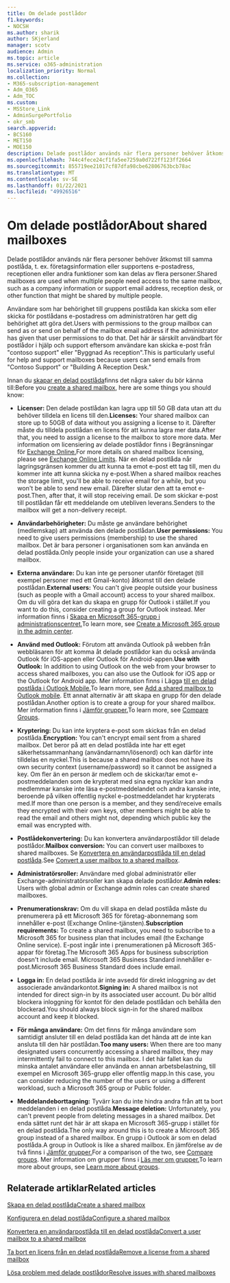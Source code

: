 ```yaml
---
title: Om delade postlådor
f1.keywords:
- NOCSH
ms.author: sharik
author: SKjerland
manager: scotv
audience: Admin
ms.topic: article
ms.service: o365-administration
localization_priority: Normal
ms.collection:
- M365-subscription-management
- Adm_O365
- Adm_TOC
ms.custom:
- MSStore_Link
- AdminSurgePortfolio
- okr_smb
search.appverid:
- BCS160
- MET150
- MOE150
description: Delade postlådor används när flera personer behöver åtkomst till samma postlåda. Lär dig vad du behöver veta innan du skapar en delad postlåda.
ms.openlocfilehash: 744c4fece24cf1fa5ee7259a0d722ff123ff2664
ms.sourcegitcommit: 855719ee21017cf87dfa98cbe62806763bcb78ac
ms.translationtype: MT
ms.contentlocale: sv-SE
ms.lasthandoff: 01/22/2021
ms.locfileid: "49926516"
---
```

# <a name="about-shared-mailboxes"></a><span data-ttu-id="d729f-104">Om delade postlådor</span><span class="sxs-lookup"><span data-stu-id="d729f-104">About shared mailboxes</span></span>

<span data-ttu-id="d729f-105">Delade postlådor används när flera personer behöver åtkomst till samma postlåda, t. ex. företagsinformation eller supportens e-postadress, receptionen eller andra funktioner som kan delas av flera personer.</span><span class="sxs-lookup"><span data-stu-id="d729f-105">Shared mailboxes are used when multiple people need access to the same mailbox, such as a company information or support email address, reception desk, or other function that might be shared by multiple people.</span></span>

<span data-ttu-id="d729f-106">Användare som har behörighet till gruppens postlåda kan skicka som eller skicka för postlådans e-postadress om administratören har gett dig behörighet att göra det.</span><span class="sxs-lookup"><span data-stu-id="d729f-106">Users with permissions to the group mailbox can send as or send on behalf of the mailbox email address if the administrator has given that user permissions to do that.</span></span> <span data-ttu-id="d729f-107">Det här är särskilt användbart för postlådor i hjälp och support eftersom användare kan skicka e-post från "contoso support" eller "Byggnad As reception".</span><span class="sxs-lookup"><span data-stu-id="d729f-107">This is particularly useful for help and support mailboxes because users can send emails from "Contoso Support" or "Building A Reception Desk."</span></span>

<span data-ttu-id="d729f-108">Innan du [skapar en delad postlåda](create-a-shared-mailbox.md)finns det några saker du bör känna till:</span><span class="sxs-lookup"><span data-stu-id="d729f-108">Before you [create a shared mailbox](create-a-shared-mailbox.md), here are some things you should know:</span></span>

- <span data-ttu-id="d729f-109">**Licenser:** Den delade postlådan kan lagra upp till 50 GB data utan att du behöver tilldela en licens till den.</span><span class="sxs-lookup"><span data-stu-id="d729f-109">**Licenses:** Your shared mailbox can store up to 50GB of data without you assigning a license to it.</span></span> <span data-ttu-id="d729f-110">Därefter måste du tilldela postlådan en licens för att kunna lagra mer data.</span><span class="sxs-lookup"><span data-stu-id="d729f-110">After that, you need to assign a license to the mailbox to store more data.</span></span> <span data-ttu-id="d729f-111">Mer information om licensiering av delade postlådor finns i Begränsningar för [Exchange Online.](https://technet.microsoft.com/library/exchange-online-limits.aspx#StorageLimits)</span><span class="sxs-lookup"><span data-stu-id="d729f-111">For more details on shared mailbox licensing, please see [Exchange Online Limits](https://technet.microsoft.com/library/exchange-online-limits.aspx#StorageLimits).</span></span> <span data-ttu-id="d729f-112">När en delad postlåda når lagringsgränsen kommer du att kunna ta emot e-post ett tag till, men du kommer inte att kunna skicka ny e-post.</span><span class="sxs-lookup"><span data-stu-id="d729f-112">When a shared mailbox reaches the storage limit, you'll be able to receive email for a while, but you won't be able to send new email.</span></span> <span data-ttu-id="d729f-113">Därefter slutar den att ta emot e-post.</span><span class="sxs-lookup"><span data-stu-id="d729f-113">Then, after that, it will stop receiving email.</span></span> <span data-ttu-id="d729f-114">De som skickar e-post till postlådan får ett meddelande om utebliven leverans.</span><span class="sxs-lookup"><span data-stu-id="d729f-114">Senders to the mailbox will get a non-delivery receipt.</span></span>

- <span data-ttu-id="d729f-115">**Användarbehörigheter:** Du måste ge användare behörighet (medlemskap) att använda den delade postlådan.</span><span class="sxs-lookup"><span data-stu-id="d729f-115">**User permissions:** You need to give users permissions (membership) to use the shared mailbox.</span></span> <span data-ttu-id="d729f-116">Det är bara personer i organisationen som kan använda en delad postlåda.</span><span class="sxs-lookup"><span data-stu-id="d729f-116">Only people inside your organization can use a shared mailbox.</span></span>

- <span data-ttu-id="d729f-117">**Externa användare:** Du kan inte ge personer utanför företaget (till exempel personer med ett Gmail-konto) åtkomst till den delade postlådan.</span><span class="sxs-lookup"><span data-stu-id="d729f-117">**External users:** You can't give people outside your business (such as people with a Gmail account) access to your shared mailbox.</span></span> <span data-ttu-id="d729f-118">Om du vill göra det kan du skapa en grupp för Outlook i stället.</span><span class="sxs-lookup"><span data-stu-id="d729f-118">If you want to do this, consider creating a group for Outlook instead.</span></span> <span data-ttu-id="d729f-119">Mer information finns i [Skapa en Microsoft 365-grupp i administrationscentret.](../create-groups/create-groups.md)</span><span class="sxs-lookup"><span data-stu-id="d729f-119">To learn more, see [Create a Microsoft 365 group in the admin center](../create-groups/create-groups.md).</span></span>

- <span data-ttu-id="d729f-120">**Använd med Outlook:** Förutom att använda Outlook på webben från webbläsaren för att komma åt delade postlådor kan du också använda Outlook för iOS-appen eller Outlook för Android-appen.</span><span class="sxs-lookup"><span data-stu-id="d729f-120">**Use with Outlook:** In addition to using Outlook on the web from your browser to access shared mailboxes, you can also use the Outlook for iOS app or the Outlook for Android app.</span></span> <span data-ttu-id="d729f-121">Mer information finns i Lägga [till en delad postlåda i Outlook Mobile.](https://support.microsoft.com/office/f866242c-81b2-472e-8776-6c49c5473c9f)</span><span class="sxs-lookup"><span data-stu-id="d729f-121">To learn more, see [Add a shared mailbox to Outlook mobile](https://support.microsoft.com/office/f866242c-81b2-472e-8776-6c49c5473c9f).</span></span> <span data-ttu-id="d729f-122">Ett annat alternativ är att skapa en grupp för den delade postlådan.</span><span class="sxs-lookup"><span data-stu-id="d729f-122">Another option is to create a group for your shared mailbox.</span></span> <span data-ttu-id="d729f-123">Mer information finns i [Jämför grupper.](../create-groups/compare-groups.md)</span><span class="sxs-lookup"><span data-stu-id="d729f-123">To learn more, see [Compare Groups](../create-groups/compare-groups.md).</span></span>

- <span data-ttu-id="d729f-124">**Kryptering:** Du kan inte kryptera e-post som skickas från en delad postlåda.</span><span class="sxs-lookup"><span data-stu-id="d729f-124">**Encryption:** You can't encrypt email sent from a shared mailbox.</span></span> <span data-ttu-id="d729f-125">Det beror på att en delad postlåda inte har ett eget säkerhetssammanhang (användarnamn/lösenord) och kan därför inte tilldelas en nyckel.</span><span class="sxs-lookup"><span data-stu-id="d729f-125">This is because a shared mailbox does not have its own security context (username/password) so it cannot be assigned a key.</span></span> <span data-ttu-id="d729f-126">Om fler än en person är medlem och de skickar/tar emot e-postmeddelanden som de krypterat med sina egna nycklar kan andra medlemmar kanske inte läsa e-postmeddelandet och andra kanske inte, beroende på vilken offentlig nyckel e-postmeddelandet har krypterats med.</span><span class="sxs-lookup"><span data-stu-id="d729f-126">If more than one person is a member, and they send/receive emails they encrypted with their own keys, other members might be able to read the email and others might not, depending which public key the email was encrypted with.</span></span>

- <span data-ttu-id="d729f-127">**Postlådekonvertering:** Du kan konvertera användarpostlådor till delade postlådor.</span><span class="sxs-lookup"><span data-stu-id="d729f-127">**Mailbox conversion:** You can convert user mailboxes to shared mailboxes.</span></span> <span data-ttu-id="d729f-128">Se [Konvertera en användarpostlåda till en delad postlåda](convert-user-mailbox-to-shared-mailbox.md).</span><span class="sxs-lookup"><span data-stu-id="d729f-128">See [Convert a user mailbox to a shared mailbox](convert-user-mailbox-to-shared-mailbox.md).</span></span>

- <span data-ttu-id="d729f-129">**Administratörsroller:** Användare med global administratör eller Exchange-administratörsroller kan skapa delade postlådor.</span><span class="sxs-lookup"><span data-stu-id="d729f-129">**Admin roles:** Users with global admin or Exchange admin roles can create shared mailboxes.</span></span>

- <span data-ttu-id="d729f-130">**Prenumerationskrav:** Om du vill skapa en delad postlåda måste du prenumerera på ett Microsoft 365 för företag-abonnemang som innehåller e-post (Exchange Online-tjänsten).</span><span class="sxs-lookup"><span data-stu-id="d729f-130">**Subscription requirements:** To create a shared mailbox, you need to subscribe to a Microsoft 365 for business plan that includes email (the Exchange Online service).</span></span> <span data-ttu-id="d729f-131">E-post ingår inte i prenumerationen på Microsoft 365-appar för företag.</span><span class="sxs-lookup"><span data-stu-id="d729f-131">The Microsoft 365 Apps for business subscription doesn't include email.</span></span> <span data-ttu-id="d729f-132">Microsoft 365 Business Standard innehåller e-post.</span><span class="sxs-lookup"><span data-stu-id="d729f-132">Microsoft 365 Business Standard does include email.</span></span>

- <span data-ttu-id="d729f-133">**Logga in:** En delad postlåda är inte avsedd för direkt inloggning av det associerade användarkontot.</span><span class="sxs-lookup"><span data-stu-id="d729f-133">**Signing in:** A shared mailbox is not intended for direct sign-in by its associated user account.</span></span> <span data-ttu-id="d729f-134">Du bör alltid blockera inloggning för kontot för den delade postlådan och behålla den blockerad.</span><span class="sxs-lookup"><span data-stu-id="d729f-134">You should always block sign-in for the shared mailbox account and keep it blocked.</span></span>

- <span data-ttu-id="d729f-135">**För många användare:** Om det finns för många användare som samtidigt ansluter till en delad postlåda kan det hända att de inte kan ansluta till den här postlådan.</span><span class="sxs-lookup"><span data-stu-id="d729f-135">**Too many users:** When there are too many designated users concurrently accessing a shared mailbox, they may intermittently fail to connect to this mailbox.</span></span> <span data-ttu-id="d729f-136">I det här fallet kan du minska antalet användare eller använda en annan arbetsbelastning, till exempel en Microsoft 365-grupp eller offentlig mapp.</span><span class="sxs-lookup"><span data-stu-id="d729f-136">In this case, you can consider reducing the number of the users or using a different workload, such a Microsoft 365 group or Public folder.</span></span>

- <span data-ttu-id="d729f-137">**Meddelandeborttagning:** Tyvärr kan du inte hindra andra från att ta bort meddelanden i en delad postlåda.</span><span class="sxs-lookup"><span data-stu-id="d729f-137">**Message deletion:** Unfortunately, you can't prevent people from deleting messages in a shared mailbox.</span></span> <span data-ttu-id="d729f-138">Det enda sättet runt det här är att skapa en Microsoft 365-grupp i stället för en delad postlåda.</span><span class="sxs-lookup"><span data-stu-id="d729f-138">The only way around this is to create a Microsoft 365 group instead of a shared mailbox.</span></span> <span data-ttu-id="d729f-139">En grupp i Outlook är som en delad postlåda.</span><span class="sxs-lookup"><span data-stu-id="d729f-139">A group in Outlook is like a shared mailbox.</span></span> <span data-ttu-id="d729f-140">En jämförelse av de två finns i [Jämför grupper.](../create-groups/compare-groups.md)</span><span class="sxs-lookup"><span data-stu-id="d729f-140">For a comparison of the two, see [Compare groups](../create-groups/compare-groups.md).</span></span> <span data-ttu-id="d729f-141">Mer information om grupper finns i [Läs mer om grupper.](https://support.microsoft.com/office/b565caa1-5c40-40ef-9915-60fdb2d97fa2)</span><span class="sxs-lookup"><span data-stu-id="d729f-141">To learn more about groups, see [Learn more about groups](https://support.microsoft.com/office/b565caa1-5c40-40ef-9915-60fdb2d97fa2).</span></span>

## <a name="related-articles"></a><span data-ttu-id="d729f-142">Relaterade artiklar</span><span class="sxs-lookup"><span data-stu-id="d729f-142">Related articles</span></span>

[<span data-ttu-id="d729f-143">Skapa en delad postlåda</span><span class="sxs-lookup"><span data-stu-id="d729f-143">Create a shared mailbox</span></span>](create-a-shared-mailbox.md)

[<span data-ttu-id="d729f-144">Konfigurera en delad postlåda</span><span class="sxs-lookup"><span data-stu-id="d729f-144">Configure a shared mailbox</span></span>](configure-a-shared-mailbox.md)

[<span data-ttu-id="d729f-145">Konvertera en användarpostlåda till en delad postlåda</span><span class="sxs-lookup"><span data-stu-id="d729f-145">Convert a user mailbox to a shared mailbox</span></span>](convert-user-mailbox-to-shared-mailbox.md)

[<span data-ttu-id="d729f-146">Ta bort en licens från en delad postlåda</span><span class="sxs-lookup"><span data-stu-id="d729f-146">Remove a license from a shared mailbox</span></span>](remove-license-from-shared-mailbox.md)

[<span data-ttu-id="d729f-147">Lösa problem med delade postlådor</span><span class="sxs-lookup"><span data-stu-id="d729f-147">Resolve issues with shared mailboxes</span></span>](resolve-issues-with-shared-mailboxes.md)
